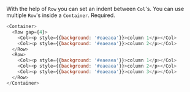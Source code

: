With the help of `Row` you can set an indent between `Col`'s. You can use multiple
`Row`'s inside a `Container`. Required.

```js
<Container>
  <Row gap={4}>
    <Col><p style={{background: '#eaeaea'}}>column 1</p></Col>
    <Col><p style={{background: '#eaeaea'}}>column 2</p></Col>
  </Row>
  <Row>
    <Col><p style={{background: '#eaeaea'}}>column 1</p></Col>
    <Col><p style={{background: '#eaeaea'}}>column 2</p></Col>
    <Col><p style={{background: '#eaeaea'}}>column 3</p></Col>
  </Row>
</Container>
```
